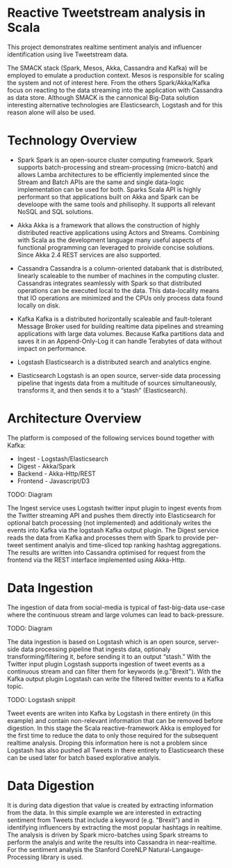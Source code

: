 # Reactive Tweetstream analysis in Scala

This project demonstrates realtime sentiment analyis and influencer identification using live Tweetstream data.

The SMACK stack (Spark, Mesos, Akka, Cassandra and Kafka) will be employed to emulate a production context. Mesos is responsible for scaling the system and not of interest here. From the others Spark/Akka/Kafka focus on reacting to the data streaming into the application with Cassandra as data store. Although SMACK is the cannonical Big-Data solution interesting alternative technologies are Elasticsearch, Logstash and for this reason alone will also be used.

# Technology Overview

* Spark
Spark is an open-source cluster computing framework. Spark supports batch-processing and stream-processing (micro-batch) and allows Lamba architectures to be efficiently implemented since the Stream and Batch APIs are the same and single data-logic implementation can be used for both. Sparks Scala API is highly performant so that applications built on Akka and Spark can be develoope with the same tools and philisophy. It supports all relevant NoSQL and SQL solutions.

* Akka
Akka is a framework that allows the construction of highly distributed reactive applications using Actors and Streams. Combining with Scala as the development language many useful aspects of functional programming can leveraged to proivide concise solutions. Since Akka 2.4 REST services are also supported.

* Cassandra
Cassandra is a column-oriented databank that is distributed, linearly scaleable to the number of machines in the computing cluster. Cassandras integrates seamlessly with Spark so that distributed operations can be executed local to the data. This data-locality means that IO operations are minimized and the CPUs only process data found locally on disk. 

* Kafka
Kafka is a distributed horizontally scaleable and fault-tolerant Message Broker used for building realtime data pipelines and streaming applications with large data volumes. Because Kafka partitions data and saves it in an Append-Only-Log it can handle Terabytes of data without impact on performance.

* Logstash
Elasticsearch is a distributed search and analytics engine.

* Elasticsearch
Logstash is an open source, server-side data processing pipeline that ingests data from a multitude of sources simultaneously, transforms it, and then sends it to a “stash” (Elasticsearch).

# Architecture Overview
The platform is composed of the following services bound together with Kafka:

* Ingest - Logstash/Elasticsearch
* Digest - Akka/Spark
* Backend - Akka-Http/REST
* Frontend - Javascript/D3

TODO: Diagram

The Ingest service uses Logstash twitter input plugin to ingest events from the Twitter streaming API and pushes them directly into Elasticsearch for optional batch processing (not implemented) and additionaly writes the events into Kafka via the logstash Kafka output plugin. The Digest service reads the data from Kafka and processes them with Spark to provide per-tweet sentiment analyis and time-sliced top ranking hashtag aggregations. The results are written into Cassandra optimised for request from the frontend via the REST interface implemented using Akka-Http.

# Data Ingestion
The ingestion of data from social-media is typical of fast-big-data use-case where the continuous stream and large volumes can lead to back-pressure. 

TODO: Diagram

The data ingestion is based on Logstash which is an open source, server-side data processing pipeline that ingests data, optionaly transforming/filtering it, before sending it to an output “stash.” With the Twitter input plugin Logstash supports ingestion of tweet events as a continuous stream and can filter them for keywords (e.g."Brexit"). With the Kafka output plugin Logstash can write the filtered twitter events to a Kafka topic.

TODO: Logstash snippit

Tweet events are writen into Kafka by Logstash in there entirety (in this example) and contain non-relevant information that can be removed before digestion. In this stage the Scala reactive-framework Akka is employed for the first time to reduce the data to only those required for the subsequent realtime analysis. Droping this information here is not a problem since Logstash has also pushed all Tweets in there entirety to Elasticsearch these can be used later for batch based explorative analyis. 

# Data Digestion
It is during data digestion that value is created by extracting information from the data. In this simple example we are interested in extracting sentiment from Tweets that include a keyword (e.g. "Brexit") and in identifying influencers by extracting the most popular hashtags in realtime. The analysis is driven by Spark micro-batches using Spark streams to perform the analyis and write the results into Cassandra in near-realtime. For the sentiment analysis the Stanford CoreNLP Natural-Langauge-Processing library is used.
